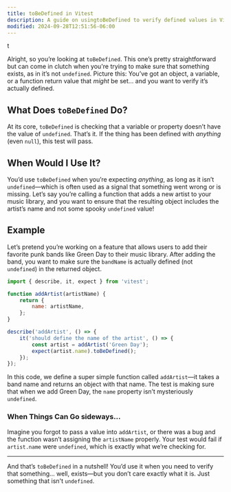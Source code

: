 ```yaml
---
title: toBeDefined in Vitest
description: A guide on usingtoBeDefined to verify defined values in Vitest.
modified: 2024-09-28T12:51:56-06:00
---
```


t

Alright, so you’re looking at `toBeDefined`. This one’s pretty straightforward but can come in clutch when you're trying to make sure that something exists, as in it’s not `undefined`. Picture this: You’ve got an object, a variable, or a function return value that *might* be set… and you want to verify it’s actually defined.

## What Does `toBeDefined` Do?

At its core, `toBeDefined` is checking that a variable or property doesn’t have the value of `undefined`. That’s it. If the thing has been defined with *anything* (even `null`), this test will pass.

## When Would I Use It?

You’d use `toBeDefined` when you’re expecting *anything*, as long as it isn’t `undefined`—which is often used as a signal that something went wrong or is missing. Let’s say you’re calling a function that adds a new artist to your music library, and you want to ensure that the resulting object includes the artist’s name and not some spooky `undefined` value!

## Example

Let’s pretend you’re working on a feature that allows users to add their favorite punk bands like Green Day to their music library. After adding the band, you want to make sure the `bandName` is actually defined (not `undefined`) in the returned object.

```javascript
import { describe, it, expect } from 'vitest';

function addArtist(artistName) {
	return {
		name: artistName,
	};
}

describe('addArtist', () => {
	it('should define the name of the artist', () => {
		const artist = addArtist('Green Day');
		expect(artist.name).toBeDefined();
	});
});
```

In this code, we define a super simple function called `addArtist`—it takes a band name and returns an object with that name. The test is making sure that when we add Green Day, the `name` property isn’t mysteriously `undefined`.

### When Things Can Go sideways…

Imagine you forgot to pass a value into `addArtist`, or there was a bug and the function wasn’t assigning the `artistName` properly. Your test would fail if `artist.name` were `undefined`, which is exactly what we’re checking for.

***

And that’s `toBeDefined` in a nutshell! You’d use it when you need to verify that something… well, exists—but you don’t care exactly what it is. Just something that isn't `undefined`.

```ts
```
